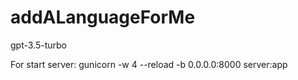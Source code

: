 # addALanguageForMe
gpt-3.5-turbo

For start server:
gunicorn -w 4 --reload -b 0.0.0.0:8000 server:app
